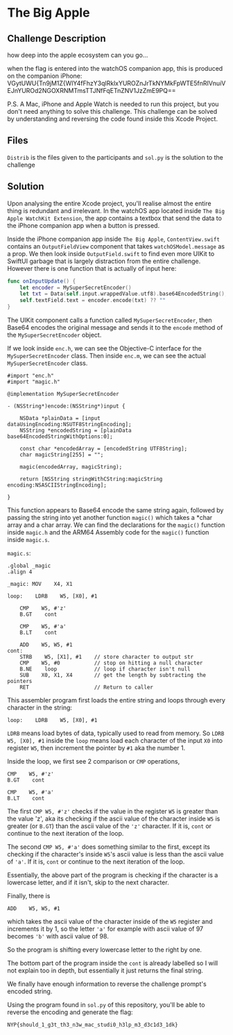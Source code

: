 # The Big Apple
## Challenge Description
how deep into the apple ecosystem can you go...

when the flag is entered into the watchOS companion app, this is produced on the companion iPhone:
VGytUWU{Tn9jM1Z{WlY4fFhzY3qlRklxYUROZnJrTkNYMkFpWTE5fnRIVnuiVEJnYUROd2NGOXRNMTmsTTJNfFqETnZNV1JzZmE9PQ==

P.S. A Mac, iPhone and Apple Watch is needed to run this project, but you don't need anything to solve this challenge. This challenge can be solved by understanding and reversing the code found inside this Xcode Project.

## Files
`Distrib` is the files given to the participants and `sol.py` is the solution to the challenge

## Solution
Upon analysing the entire Xcode project, you'll realise almost the entire thing is redundant and irrelevant. In the watchOS app located inside `The Big Apple WatchKit Extension`, the app contains a textbox that send the data to the iPhone companion app when a button is pressed.

Inside the iPhone companion app inside `The Big Apple`, `ContentView.swift` contains an `OutputFieldView` component that takes `watchOSModel.message` as a prop. We then look inside `OutputField.swift` to find even more UIKit to SwiftUI garbage that is largely distraction from the entire challenge. However there is one function that is actually of input here:

```swift
func onInputUpdate() {
    let encoder = MySuperSecretEncoder()
    let txt = Data(self.input.wrappedValue.utf8).base64EncodedString();
    self.textField.text = encoder.encode(txt) ?? ""
}
```

The UIKit component calls a function called `MySuperSecretEncoder`, then Base64 encodes the original message and sends it to the `encode` method of the `MySuperSecretEncoder` object.

If we look inside `enc.h`, we can see the Objective-C interface for the `MySuperSecretEncoder` class. Then inside `enc.m`, we can see the actual `MySuperSecretEncoder` class.

```objc
#import "enc.h"
#import "magic.h"

@implementation MySuperSecretEncoder

- (NSString*)encode:(NSString*)input {

    NSData *plainData = [input dataUsingEncoding:NSUTF8StringEncoding];
    NSString *encodedString = [plainData base64EncodedStringWithOptions:0];
    
    const char *encodedArray = [encodedString UTF8String];
    char magicString[255] = "";
    
    magic(encodedArray, magicString);
    
    return [NSString stringWithCString:magicString encoding:NSASCIIStringEncoding];
    
}
```

This function appears to Base64 encode the same string again, followed by passing the string into yet another function `magic()` which takes a *char array and a char array. We can find the declarations for the `magic()` function inside `magic.h` and the ARM64 Assembly code for the `magic()` function inside `magic.s`.

`magic.s`:

```arm
.global _magic
.align 4

_magic: MOV    X4, X1

loop:    LDRB    W5, [X0], #1

    CMP    W5, #'z'
    B.GT    cont

    CMP    W5, #'a'
    B.LT    cont

    ADD    W5, W5, #1
cont:
    STRB    W5, [X1], #1    // store character to output str
    CMP    W5, #0           // stop on hitting a null character
    B.NE    loop            // loop if character isn't null
    SUB    X0, X1, X4       // get the length by subtracting the pointers
    RET                     // Return to caller

```

This assembler program first loads the entire string and loops through every character in the string:

```arm
loop:    LDRB    W5, [X0], #1
```

`LDRB` means load bytes of data, typically used to read from memory. So `LDRB W5, [X0], #1` inside the `loop` means load each character of the input `X0` into register `W5`, then increment the pointer by `#1` aka the number 1.

Inside the loop, we first see 2 comparison or `CMP` operations,

```arm
CMP    W5, #'z'
B.GT    cont

CMP    W5, #'a'
B.LT    cont
```

The first `CMP W5, #'z'` checks if the value in the register `W5` is greater than the value 'z', aka its checking if the ascii value of the character inside `W5` is greater (or `B.GT`) than the ascii value of the `'z'` character. If it is, `cont` or continue to the next iteration of the loop.

The second `CMP W5, #'a'` does something similar to the first, except its checking if the character's inside `W5`'s ascii value is less than the ascii value of `'a'`. If it is, `cont` or continue to the next iteration of the loop.

Essentially, the above part of the program is checking if the character is a lowercase letter, and if it isn't, skip to the next character.

Finally, there is

```arm
ADD    W5, W5, #1
```

which takes the ascii value of the character inside of the `W5` register and increments it by 1, so the letter `'a'` for example with ascii value of 97 becomes `'b'` with ascii value of 98.

So the program is shifting every lowercase letter to the right by one.

The bottom part of the program inside the `cont` is already labelled so I will not explain too in depth, but essentially it just returns the final string.

We finally have enough information to reverse the challenge prompt's encoded string.

Using the program found in `sol.py` of this repository, you'll be able to reverse the encoding and generate the flag:
```
NYP{should_1_g3t_th3_n3w_mac_studi0_h3lp_m3_d3c1d3_1dk}
```